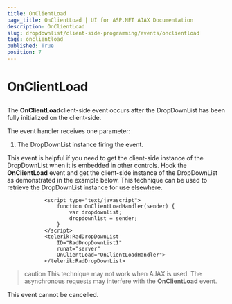 ```yaml
---
title: OnClientLoad
page_title: OnClientLoad | UI for ASP.NET AJAX Documentation
description: OnClientLoad
slug: dropdownlist/client-side-programming/events/onclientload
tags: onclientload
published: True
position: 7
---
```


# OnClientLoad



## 

The **OnClientLoad**client-side event occurs after the DropDownList has been fully initialized on the client-side.

The event handler receives one parameter:

1. The DropDownList instance firing the event.

This event is helpful if you need to get the client-side instance of the DropDownList when it is embedded in other controls. Hook the **OnClientLoad** event and get the client-side instance of the DropDownList as demonstrated in the example below. This technique can be used to retrieve the DropDownList instance for use elsewhere.

````ASPNET
	        <script type="text/javascript">
	            function OnClientLoadHandler(sender) {
	                var dropdownlist;
	                dropdownlist = sender;
	            }
	        </script>
	        <telerik:RadDropDownList
	            ID="RadDropDownList1"
	            runat="server"
	            OnClientLoad="OnClientLoadHandler">
	        </telerik:RadDropDownList>
````



>caution This technique may not work when AJAX is used. The asynchronous requests may interfere with the **OnClientLoad** event.
>


This event cannot be cancelled.
